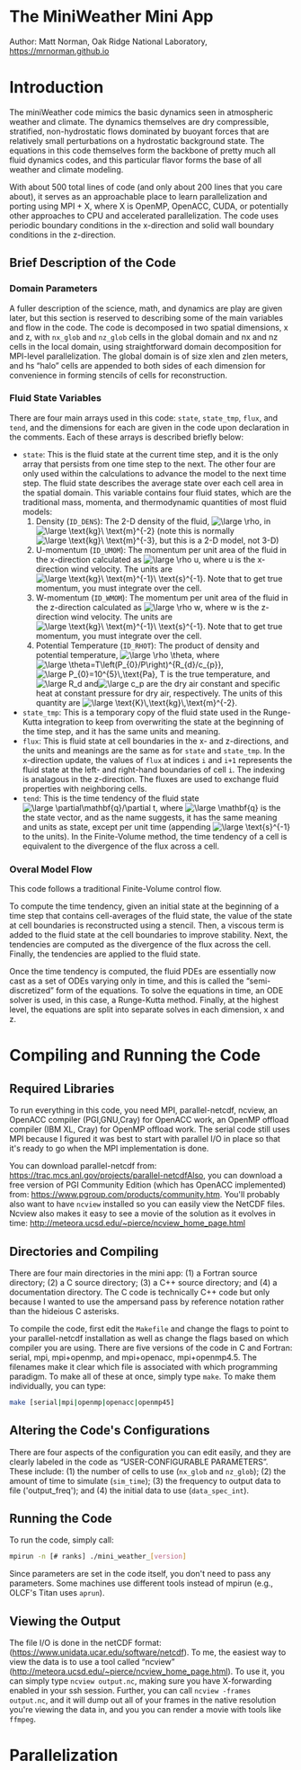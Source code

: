 # The MiniWeather Mini App

Author: Matt Norman, Oak Ridge National Laboratory, https://mrnorman.github.io

# Introduction

The miniWeather code mimics the basic dynamics seen in atmospheric weather and climate. The dynamics themselves are dry compressible, stratified, non-hydrostatic flows dominated by buoyant forces that are relatively small perturbations on a hydrostatic background state. The equations in this code themselves form the backbone of pretty much all fluid dynamics codes, and this particular flavor forms the base of all weather and climate modeling.

With about 500 total lines of code (and only about 200 lines that you care about), it serves as an approachable place to learn parallelization and porting using MPI + X, where X is OpenMP, OpenACC, CUDA, or potentially other approaches to CPU and accelerated parallelization. The code uses periodic boundary conditions in the x-direction and solid wall boundary conditions in the z-direction. 

## Brief Description of the Code

### Domain Parameters

A fuller description of the science, math, and dynamics are play are given later, but this section is reserved to describing some of the main variables and flow in the code. The code is decomposed in two spatial dimensions, x and z, with `nx_glob` and `nz_glob` cells in the global domain and nx and nz cells in the local domain, using straightforward domain decomposition for MPI-level parallelization. The global domain is of size xlen and zlen meters, and hs “halo” cells are appended to both sides of each dimension for convenience in forming stencils of cells for reconstruction.

### Fluid State Variables

There are four main arrays used in this code: `state`, `state_tmp`, `flux`, and `tend`, and the dimensions for each are given in the code upon declaration in the comments. Each of these arrays is described briefly below:

* `state`: This is the fluid state at the current time step, and it is the only array that persists from one time step to the next. The other four are only used within the calculations to advance the model to the next time step. The fluid state describes the average state over each cell area in the spatial domain. This variable contains four fluid states, which are the traditional mass, momenta, and thermodynamic quantities of most fluid models:
  1. Density (`ID_DENS`): The 2-D density of the fluid, <img src="https://latex.codecogs.com/svg.latex?\inline&space;\dpi{300}&space;\large&space;\rho" title="\large \rho" />, in <img src="https://latex.codecogs.com/svg.latex?\inline&space;\dpi{300}&space;\large&space;\text{kg}\&space;\text{m}^{-2}" title="\large \text{kg}\ \text{m}^{-2}" /> (note this is normally <img src="https://latex.codecogs.com/svg.latex?\inline&space;\dpi{300}&space;\large&space;\text{kg}\&space;\text{m}^{-3}" title="\large \text{kg}\ \text{m}^{-3}" />, but this is a 2-D model, not 3-D)
  2. U-momentum (`ID_UMOM`): The momentum per unit area of the fluid in the x-direction calculated as <img src="https://latex.codecogs.com/svg.latex?\inline&space;\dpi{300}&space;\large&space;\rho&space;u" title="\large \rho u" />, where u is the x-direction wind velocity. The units are <img src="https://latex.codecogs.com/svg.latex?\inline&space;\dpi{300}&space;\large&space;\text{kg}\&space;\text{m}^{-1}\&space;\text{s}^{-1}" title="\large \text{kg}\ \text{m}^{-1}\ \text{s}^{-1}" />. Note that to get true momentum, you must integrate over the cell.
  2. W-momentum (`ID_WMOM`): The momentum per unit area of the fluid in the z-direction calculated as <img src="https://latex.codecogs.com/svg.latex?\inline&space;\dpi{300}&space;\large&space;\rho&space;w" title="\large \rho w" />, where w is the z-direction wind velocity. The units are <img src="https://latex.codecogs.com/svg.latex?\inline&space;\dpi{300}&space;\large&space;\text{kg}\&space;\text{m}^{-1}\&space;\text{s}^{-1}" title="\large \text{kg}\ \text{m}^{-1}\ \text{s}^{-1}" />. Note that to get true momentum, you must integrate over the cell.
  4. Potential Temperature (`ID_RHOT`): The product of density and potential temperature, <img src="https://latex.codecogs.com/svg.latex?\inline&space;\dpi{300}&space;\large&space;\rho&space;\theta" title="\large \rho \theta" />, where <img src="https://latex.codecogs.com/svg.latex?\inline&space;\dpi{300}&space;\large&space;\theta=T\left(P_{0}/P\right)^{R_{d}/c_{p}}" title="\large \theta=T\left(P_{0}/P\right)^{R_{d}/c_{p}}" />, <img src="https://latex.codecogs.com/svg.latex?\inline&space;\dpi{300}&space;\large&space;P_{0}=10^{5}\,\text{Pa}" title="\large P_{0}=10^{5}\,\text{Pa}" />, T is the true temperature, and <img src="https://latex.codecogs.com/svg.latex?\inline&space;\dpi{300}&space;\large&space;R_d" title="\large R_d" /> and<img src="https://latex.codecogs.com/svg.latex?\inline&space;\dpi{300}&space;\large&space;c_p" title="\large c_p" /> are the dry air constant and specific heat at constant pressure for dry air, respectively. The units of this quantity are <img src="https://latex.codecogs.com/svg.latex?\inline&space;\dpi{300}&space;\large&space;\text{K}\,\text{kg}\,\text{m}^{-2}" title="\large \text{K}\,\text{kg}\,\text{m}^{-2}" />.
* `state_tmp`: This is a temporary copy of the fluid state used in the Runge-Kutta integration to keep from overwriting the state at the beginning of the time step, and it has the same units and meaning.
* `flux`: This is fluid state at cell boundaries in the x- and z-directions, and the units and meanings are the same as for `state` and `state_tmp`. In the x-direction update, the values of `flux` at indices `i` and `i+1` represents the fluid state at the left- and right-hand boundaries of cell `i`. The indexing is analagous in the z-direction. The fluxes are used to exchange fluid properties with neighboring cells.
* `tend`: This is the time tendency of the fluid state <img src="https://latex.codecogs.com/svg.latex?\inline&space;\dpi{300}&space;\large&space;\partial\mathbf{q}/\partial&space;t" title="\large \partial\mathbf{q}/\partial t" />, where <img src="https://latex.codecogs.com/svg.latex?\inline&space;\dpi{300}&space;\large&space;\mathbf{q}" title="\large \mathbf{q}" /> is the the state vector, and as the name suggests, it has the same meaning and units as state, except per unit time (appending <img src="https://latex.codecogs.com/svg.latex?\inline&space;\dpi{300}&space;\large&space;\text{s}^{-1}" title="\large \text{s}^{-1}" /> to the units). In the Finite-Volume method, the time tendency of a cell is equivalent to the divergence of the flux across a cell.

### Overal Model Flow

This code follows a traditional Finite-Volume control flow.

To compute the time tendency, given an initial state at the beginning of a time step that contains cell-averages of the fluid state, the value of the state at cell boundaries is reconstructed using a stencil. Then, a viscous term is added to the fluid state at the cell boundaries to improve stability. Next, the tendencies are computed as the divergence of the flux across the cell. Finally, the tendencies are applied to the fluid state.

Once the time tendency is computed, the fluid PDEs are essentially now cast as a set of ODEs varying only in time, and this is called the “semi-discretized” form of the equations. To solve the equations in time, an ODE solver is used, in this case, a Runge-Kutta method. Finally, at the highest level, the equations are split into separate solves in each dimension, x and z.

# Compiling and Running the Code

## Required Libraries

To run everything in this code, you need MPI, parallel-netcdf, ncview, an OpenACC compiler (PGI,GNU,Cray) for OpenACC work, an OpenMP offload compiler (IBM XL, Cray) for OpenMP offload work. The serial code still uses MPI because I figured it was best to start with parallel I/O in place so that it's ready to go when the MPI implementation is done.

You can download parallel-netcdf from: https://trac.mcs.anl.gov/projects/parallel-netcdfAlso, you can download a free version of PGI Community Edition (which has OpenACC implemented) from: https://www.pgroup.com/products/community.htm. You'll probably also want to have `ncview` installed so you can easily view the NetCDF files. Ncview also makes it easy to see a movie of the solution as it evolves in time: http://meteora.ucsd.edu/~pierce/ncview_home_page.html

## Directories and Compiling

There are four main directories in the mini app: (1) a Fortran source directory; (2) a C source directory; (3) a C++ source directory; and (4) a documentation directory. The C code is technically C++ code but only because I wanted to use the ampersand pass by reference notation rather than the hideious C asterisks.

To compile the code, first edit the `Makefile` and change the flags to point to your parallel-netcdf installation as well as change the flags based on which compiler you are using. There are five versions of the code in C and Fortran: serial, mpi, mpi+openmp, and mpi+openacc, mpi+openmp4.5. The filenames make it clear which file is associated with which programming paradigm. To make all of these at once, simply type `make`. To make them individually, you can type:

```bash
make [serial|mpi|openmp|openacc|openmp45]
```

## Altering the Code's Configurations

There are four aspects of the configuration you can edit easily, and they are clearly labeled in the code as “USER-CONFIGURABLE PARAMETERS”. These include: (1) the number of cells to use (`nx_glob` and `nz_glob`); (2) the amount of time to simulate (`sim_time`); (3) the frequency to output data to file ('output_freq'); and (4) the initial data to use (`data_spec_int`). 

## Running the Code

To run the code, simply call:

```bash
mpirun -n [# ranks] ./mini_weather_[version]
```

Since parameters are set in the code itself, you don't need to pass any parameters. Some machines use different tools instead of mpirun (e.g., OLCF's Titan uses `aprun`).

## Viewing the Output

The file I/O is done in the netCDF format: (https://www.unidata.ucar.edu/software/netcdf). To me, the easiest way to view the data is to use a tool called “ncview” (http://meteora.ucsd.edu/~pierce/ncview_home_page.html). To use it, you can simply type `ncview output.nc`, making sure you have X-forwarding enabled in your ssh session. Further, you can call `ncview -frames output.nc`, and it will dump out all of your frames in the native resolution you're viewing the data in, and you you can render a movie with tools like `ffmpeg`. 

# Parallelization



